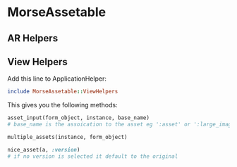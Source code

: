 # MorseAssetable

## AR Helpers

<!--Add this line to model with assets:-->

<!--```ruby-->
<!--include MorseAssetable::ModelHelpers-->
<!--set_assetables(:asset, :large_image_one)-->
<!--```-->

<!--'set_assetables' allows you to specify the attributes which the model will belong to. e.g. ensure an attribute called 'large_image_one_id' exists on the model. Assetable will add the association. -->

<!--'Assetable automatically assumes a has_many relationship with the asset model. No configuration (i.e 'set_assetables') is required.-->

## View Helpers

Add this line to ApplicationHelper:

```ruby
include MorseAssetable::ViewHelpers
```

This gives you the following methods:

```ruby
asset_input(form_object, instance, base_name)
# base_name is the assoication to the asset eg ':asset' or ':large_image_one' 

multiple_assets(instance, form_object)

nice_asset(a, :version)
# if no version is selected it default to the original

```
